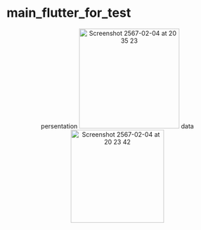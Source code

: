 # main_flutter_for_test
 <p align="center" width="700" height="85">
persentation
<img width="228" alt="Screenshot 2567-02-04 at 20 35 23" src="https://github.com/Breakfast34/main-flutter-for-test/assets/82320414/13f0ed61-e624-4799-81fc-af03042b8f8e">
data
<img width="212" alt="Screenshot 2567-02-04 at 20 23 42" src="https://github.com/Breakfast34/main-flutter-for-test/assets/82320414/6e244c58-f365-46e7-9334-2b235829fd50">



